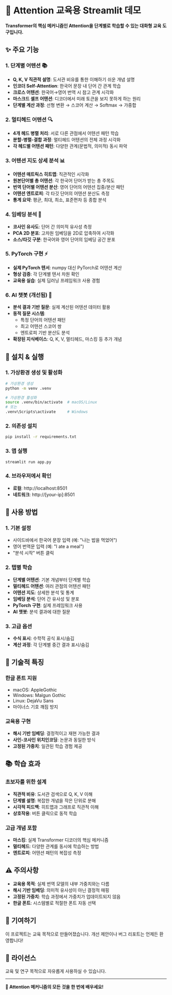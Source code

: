 
# 🎯 Attention 교육용 Streamlit 데모

**Transformer의 핵심 메커니즘인 Attention을 단계별로 학습할 수 있는 대화형 교육 도구입니다.**

## ✨ 주요 기능

### 1. **단계별 어텐션** 📚
- **Q, K, V 직관적 설명**: 도서관 비유를 통한 이해하기 쉬운 개념 설명
- **인코더 Self-Attention**: 한국어 문장 내 단어 간 관계 학습
- **크로스 어텐션**: 한국어→영어 번역 시 참고 관계 시각화
- **마스크드 셀프 어텐션**: 디코더에서 미래 토큰을 보지 못하게 하는 원리
- **단계별 계산 과정**: 선형 변환 → 스코어 계산 → Softmax → 가중합

### 2. **멀티헤드 어텐션** 🔍
- **4개 헤드 병렬 처리**: 서로 다른 관점에서 어텐션 패턴 학습
- **분할-병렬-결합 과정**: 멀티헤드 어텐션의 전체 과정 시각화
- **각 헤드별 어텐션 패턴**: 다양한 관계(문법적, 의미적) 동시 파악

### 3. **어텐션 지도 상세 분석** 📊
- **어텐션 매트릭스 히트맵**: 직관적인 시각화
- **원본단어별 총 어텐션**: 각 한국어 단어가 받는 총 주목도
- **번역 단어별 어텐션 분산**: 영어 단어의 어텐션 집중/분산 패턴
- **어텐션 엔트로피**: 각 타깃 단어의 어텐션 분산도 측정
- **통계 요약**: 평균, 최대, 최소, 표준편차 등 종합 분석

### 4. **임베딩 분석** 🧠
- **코사인 유사도**: 단어 간 의미적 유사성 측정
- **PCA 2D 분포**: 고차원 임베딩을 2D로 압축하여 시각화
- **소스/타깃 구분**: 한국어와 영어 단어의 임베딩 공간 분포

### 5. **PyTorch 구현** ⚡
- **실제 PyTorch 텐서**: numpy 대신 PyTorch로 어텐션 계산
- **형상 검증**: 각 단계별 텐서 차원 확인
- **교육용 실습**: 실제 딥러닝 프레임워크 사용 경험

### 6. **AI 챗봇 (개선됨)** 🤖
- **분석 결과 기반 질문**: 실제 계산된 어텐션 데이터 활용
- **동적 질문 시스템**: 
  - 특정 단어의 어텐션 패턴
  - 최고 어텐션 스코어 쌍
  - 엔트로피 기반 분산도 분석
- **확장된 지식베이스**: Q, K, V, 멀티헤드, 마스킹 등 추가 개념

## 🚀 설치 & 실행

### 1. 가상환경 생성 및 활성화
```bash
# 가상환경 생성
python -m venv .venv

# 가상환경 활성화
source .venv/bin/activate  # macOS/Linux
# 또는
.venv\Scripts\activate     # Windows
```

### 2. 의존성 설치
```bash
pip install -r requirements.txt
```

### 3. 앱 실행
```bash
streamlit run app.py
```

### 4. 브라우저에서 확인
- **로컬**: http://localhost:8501
- **네트워크**: http://[your-ip]:8501

## 📖 사용 방법

### 1. **기본 설정**
- 사이드바에서 한국어 문장 입력 (예: "나는 밥을 먹었어")
- 영어 번역문 입력 (예: "I ate a meal")
- "분석 시작" 버튼 클릭

### 2. **탭별 학습**
- **단계별 어텐션**: 기본 개념부터 단계별 학습
- **멀티헤드 어텐션**: 여러 관점의 어텐션 패턴
- **어텐션 지도**: 상세한 분석 및 통계
- **임베딩 분석**: 단어 간 유사성 및 분포
- **PyTorch 구현**: 실제 프레임워크 사용
- **AI 챗봇**: 분석 결과에 대한 질문

### 3. **고급 옵션**
- **수식 표시**: 수학적 공식 표시/숨김
- **계산 과정**: 각 단계별 중간 결과 표시/숨김

## 🔧 기술적 특징

### **한글 폰트 지원**
- macOS: AppleGothic
- Windows: Malgun Gothic  
- Linux: DejaVu Sans
- 마이너스 기호 깨짐 방지

### **교육용 구현**
- **해시 기반 임베딩**: 결정적이고 재현 가능한 결과
- **사인-코사인 위치인코딩**: 논문과 동일한 방식
- **고정된 가중치**: 일관된 학습 경험 제공

## 📚 학습 효과

### **초보자를 위한 설계**
- **직관적 비유**: 도서관 검색으로 Q, K, V 이해
- **단계별 설명**: 복잡한 개념을 작은 단위로 분해
- **시각적 피드백**: 히트맵과 그래프로 직관적 이해
- **상호작용**: 버튼 클릭으로 동적 학습

### **고급 개념 포함**
- **마스킹**: 실제 Transformer 디코더의 핵심 메커니즘
- **멀티헤드**: 다양한 관계를 동시에 학습하는 방법
- **엔트로피**: 어텐션 패턴의 복잡성 측정

## ⚠️ 주의사항

- **교육용 목적**: 실제 번역 모델의 내부 가중치와는 다름
- **해시 기반 임베딩**: 의미적 유사성이 아닌 결정적 매핑
- **고정된 가중치**: 학습 과정에서 가중치가 업데이트되지 않음
- **한글 폰트**: 시스템별로 적절한 폰트 자동 선택

## 🤝 기여하기

이 프로젝트는 교육 목적으로 만들어졌습니다. 개선 제안이나 버그 리포트는 언제든 환영합니다!

## 📄 라이선스

교육 및 연구 목적으로 자유롭게 사용하실 수 있습니다.

---

**🎯 Attention 메커니즘의 모든 것을 한 번에 배우세요!**
